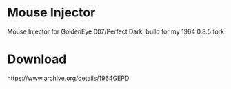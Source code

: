 # Mouse Injector
Mouse Injector for GoldenEye 007/Perfect Dark, build for my 1964 0.8.5 fork

# Download
https://www.archive.org/details/1964GEPD
